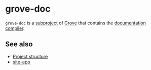 # grove-doc

`grove-doc` is a [subproject](def://) of [Grove](def://) that contains the [documentation compiler](def://).

## See also

- [Project structure](guide://)
- [site-app](def://)